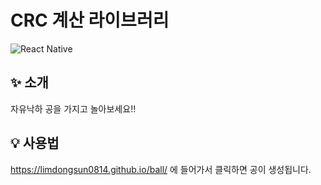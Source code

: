 # CRC 계산 라이브러리

<div>
<img alt="React Native" src ="https://img.shields.io/badge/react_native-%2320232a.svg?style=for-the-badge&logo=react&logoColor=%2361DAFB"/>
</div>

## ✨ 소개

자유낙하 공을 가지고 놀아보세요!!

## 💡 사용법

https://limdongsun0814.github.io/ball/ 에 들어가서 클릭하면 공이 생성됩니다.
